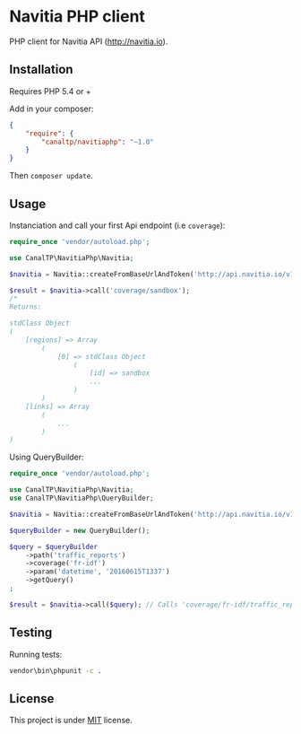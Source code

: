 # Navitia PHP client

PHP client for Navitia API (http://navitia.io).


## Installation

Requires PHP 5.4 or +

Add in your composer:

``` json
{
    "require": {
        "canaltp/navitiaphp": "~1.0"
    }
}
```

Then `composer update`.


## Usage

Instanciation and call your first Api endpoint (i.e `coverage`):

``` php
require_once 'vendor/autoload.php';

use CanalTP\NavitiaPhp\Navitia;

$navitia = Navitia::createFromBaseUrlAndToken('http://api.navitia.io/v1/', '3b036afe-0110-4202-b9ed-99718476c2e0');

$result = $navitia->call('coverage/sandbox');
/*
Returns:

stdClass Object
(
    [regions] => Array
        (
            [0] => stdClass Object
                (
                    [id] => sandbox
                    ...
                )
        )
    [links] => Array
        (
            ...
        )
)
```


Using QueryBuilder:

``` php
require_once 'vendor/autoload.php';

use CanalTP\NavitiaPhp\Navitia;
use CanalTP\NavitiaPhp\QueryBuilder;

$navitia = Navitia::createFromBaseUrlAndToken('http://api.navitia.io/v1/', '3b036afe-0110-4202-b9ed-99718476c2e0');

$queryBuilder = new QueryBuilder();

$query = $queryBuilder
    ->path('traffic_reports')
    ->coverage('fr-idf')
    ->param('datetime', '20160615T1337')
    ->getQuery()
;

$result = $navitia->call($query); // Calls 'coverage/fr-idf/traffic_reports'
```


## Testing

Running tests:

``` bash
vendor\bin\phpunit -c .
```


## License

This project is under [MIT](LICENSE) license.
